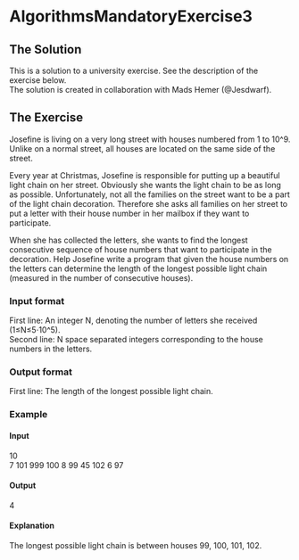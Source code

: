 # AlgorithmsMandatoryExercise3
## The Solution
This is a solution to a university exercise. See the description of the exercise below.  
The solution is created in collaboration with Mads Hemer (@Jesdwarf).

## The Exercise

Josefine is living on a very long street with houses numbered from 1 to 10^9. Unlike on a normal street, all houses are located on the same side of the street.

Every year at Christmas, Josefine is responsible for putting up a beautiful light chain on her street. Obviously she wants the light chain to be as long as possible. Unfortunately, not all the families on the street want to be a part of the light chain decoration. Therefore she asks all families on her street to put a letter with their house number in her mailbox if they want to participate.

When she has collected the letters, she wants to find the longest consecutive sequence of house numbers that want to participate in the decoration. Help Josefine write a program that given the house numbers on the letters can determine the length of the longest possible light chain (measured in the number of consecutive houses).

### Input format
First line: An integer N, denoting the number of letters she received (1≤N≤5⋅10^5).  
Second line: N space separated integers corresponding to the house numbers in the letters.

### Output format
First line: The length of the longest possible light chain.

### Example
#### Input

10  
7 101 999 100 8 99 45 102 6 97

#### Output

4

#### Explanation

The longest possible light chain is between houses 99, 100, 101, 102.
